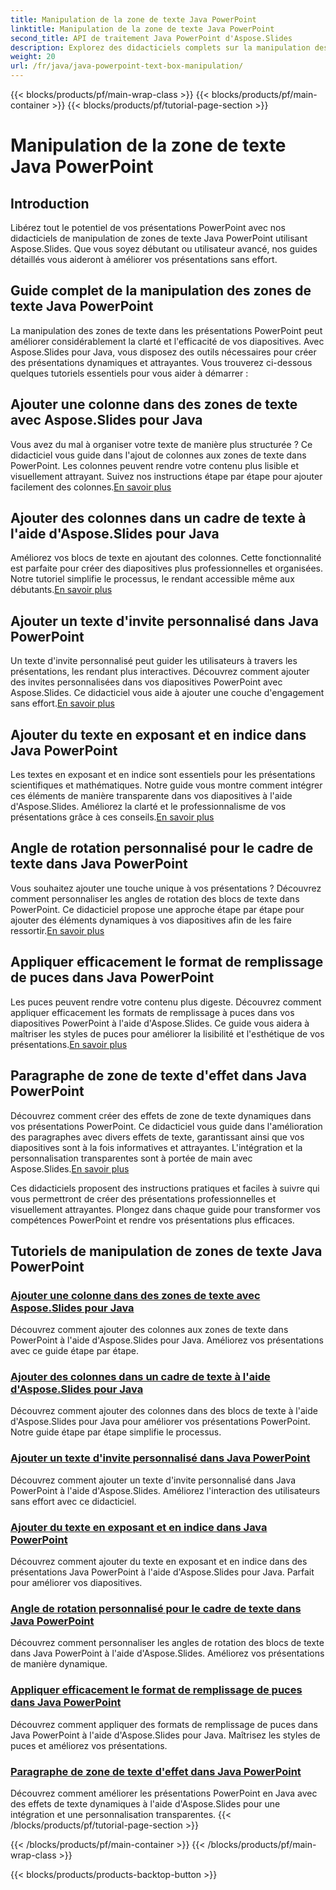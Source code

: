 ```yaml
---
title: Manipulation de la zone de texte Java PowerPoint
linktitle: Manipulation de la zone de texte Java PowerPoint
second_title: API de traitement Java PowerPoint d'Aspose.Slides
description: Explorez des didacticiels complets sur la manipulation des zones de texte Java PowerPoint avec Aspose.Slides. Améliorez vos présentations étape par étape avec nos guides.
weight: 20
url: /fr/java/java-powerpoint-text-box-manipulation/
---
```


{{< blocks/products/pf/main-wrap-class >}}
{{< blocks/products/pf/main-container >}}
{{< blocks/products/pf/tutorial-page-section >}}

# Manipulation de la zone de texte Java PowerPoint

## Introduction

Libérez tout le potentiel de vos présentations PowerPoint avec nos didacticiels de manipulation de zones de texte Java PowerPoint utilisant Aspose.Slides. Que vous soyez débutant ou utilisateur avancé, nos guides détaillés vous aideront à améliorer vos présentations sans effort.

## Guide complet de la manipulation des zones de texte Java PowerPoint

La manipulation des zones de texte dans les présentations PowerPoint peut améliorer considérablement la clarté et l'efficacité de vos diapositives. Avec Aspose.Slides pour Java, vous disposez des outils nécessaires pour créer des présentations dynamiques et attrayantes. Vous trouverez ci-dessous quelques tutoriels essentiels pour vous aider à démarrer :

## Ajouter une colonne dans des zones de texte avec Aspose.Slides pour Java
 Vous avez du mal à organiser votre texte de manière plus structurée ? Ce didacticiel vous guide dans l'ajout de colonnes aux zones de texte dans PowerPoint. Les colonnes peuvent rendre votre contenu plus lisible et visuellement attrayant. Suivez nos instructions étape par étape pour ajouter facilement des colonnes.[En savoir plus](./add-column-in-text-boxes/)

## Ajouter des colonnes dans un cadre de texte à l'aide d'Aspose.Slides pour Java
 Améliorez vos blocs de texte en ajoutant des colonnes. Cette fonctionnalité est parfaite pour créer des diapositives plus professionnelles et organisées. Notre tutoriel simplifie le processus, le rendant accessible même aux débutants.[En savoir plus](./add-columns-in-text-frame/)

## Ajouter un texte d'invite personnalisé dans Java PowerPoint
Un texte d'invite personnalisé peut guider les utilisateurs à travers les présentations, les rendant plus interactives. Découvrez comment ajouter des invites personnalisées dans vos diapositives PowerPoint avec Aspose.Slides. Ce didacticiel vous aide à ajouter une couche d'engagement sans effort.[En savoir plus](./add-custom-prompt-text-java-powerpoint/)

## Ajouter du texte en exposant et en indice dans Java PowerPoint
 Les textes en exposant et en indice sont essentiels pour les présentations scientifiques et mathématiques. Notre guide vous montre comment intégrer ces éléments de manière transparente dans vos diapositives à l'aide d'Aspose.Slides. Améliorez la clarté et le professionnalisme de vos présentations grâce à ces conseils.[En savoir plus](./add-superscript-subscript-text-java-powerpoint/)

## Angle de rotation personnalisé pour le cadre de texte dans Java PowerPoint
 Vous souhaitez ajouter une touche unique à vos présentations ? Découvrez comment personnaliser les angles de rotation des blocs de texte dans PowerPoint. Ce didacticiel propose une approche étape par étape pour ajouter des éléments dynamiques à vos diapositives afin de les faire ressortir.[En savoir plus](./custom-rotation-angle-text-frame-java-powerpoint/)

## Appliquer efficacement le format de remplissage de puces dans Java PowerPoint
Les puces peuvent rendre votre contenu plus digeste. Découvrez comment appliquer efficacement les formats de remplissage à puces dans vos diapositives PowerPoint à l'aide d'Aspose.Slides. Ce guide vous aidera à maîtriser les styles de puces pour améliorer la lisibilité et l'esthétique de vos présentations.[En savoir plus](./apply-bullet-fill-format-java-powerpoint/)

## Paragraphe de zone de texte d'effet dans Java PowerPoint
 Découvrez comment créer des effets de zone de texte dynamiques dans vos présentations PowerPoint. Ce didacticiel vous guide dans l'amélioration des paragraphes avec divers effets de texte, garantissant ainsi que vos diapositives sont à la fois informatives et attrayantes. L'intégration et la personnalisation transparentes sont à portée de main avec Aspose.Slides.[En savoir plus](./effect-text-box-paragraph-java-powerpoint/)

Ces didacticiels proposent des instructions pratiques et faciles à suivre qui vous permettront de créer des présentations professionnelles et visuellement attrayantes. Plongez dans chaque guide pour transformer vos compétences PowerPoint et rendre vos présentations plus efficaces.
## Tutoriels de manipulation de zones de texte Java PowerPoint
### [Ajouter une colonne dans des zones de texte avec Aspose.Slides pour Java](./add-column-in-text-boxes/)
Découvrez comment ajouter des colonnes aux zones de texte dans PowerPoint à l'aide d'Aspose.Slides pour Java. Améliorez vos présentations avec ce guide étape par étape.
### [Ajouter des colonnes dans un cadre de texte à l'aide d'Aspose.Slides pour Java](./add-columns-in-text-frame/)
Découvrez comment ajouter des colonnes dans des blocs de texte à l'aide d'Aspose.Slides pour Java pour améliorer vos présentations PowerPoint. Notre guide étape par étape simplifie le processus.
### [Ajouter un texte d'invite personnalisé dans Java PowerPoint](./add-custom-prompt-text-java-powerpoint/)
Découvrez comment ajouter un texte d'invite personnalisé dans Java PowerPoint à l'aide d'Aspose.Slides. Améliorez l'interaction des utilisateurs sans effort avec ce didacticiel.
### [Ajouter du texte en exposant et en indice dans Java PowerPoint](./add-superscript-subscript-text-java-powerpoint/)
Découvrez comment ajouter du texte en exposant et en indice dans des présentations Java PowerPoint à l'aide d'Aspose.Slides pour Java. Parfait pour améliorer vos diapositives.
### [Angle de rotation personnalisé pour le cadre de texte dans Java PowerPoint](./custom-rotation-angle-text-frame-java-powerpoint/)
Découvrez comment personnaliser les angles de rotation des blocs de texte dans Java PowerPoint à l'aide d'Aspose.Slides. Améliorez vos présentations de manière dynamique.
### [Appliquer efficacement le format de remplissage de puces dans Java PowerPoint](./apply-bullet-fill-format-java-powerpoint/)
Découvrez comment appliquer des formats de remplissage de puces dans Java PowerPoint à l'aide d'Aspose.Slides pour Java. Maîtrisez les styles de puces et améliorez vos présentations.
### [Paragraphe de zone de texte d'effet dans Java PowerPoint](./effect-text-box-paragraph-java-powerpoint/)
Découvrez comment améliorer les présentations PowerPoint en Java avec des effets de texte dynamiques à l'aide d'Aspose.Slides pour une intégration et une personnalisation transparentes.
{{< /blocks/products/pf/tutorial-page-section >}}

{{< /blocks/products/pf/main-container >}}
{{< /blocks/products/pf/main-wrap-class >}}

{{< blocks/products/products-backtop-button >}}
